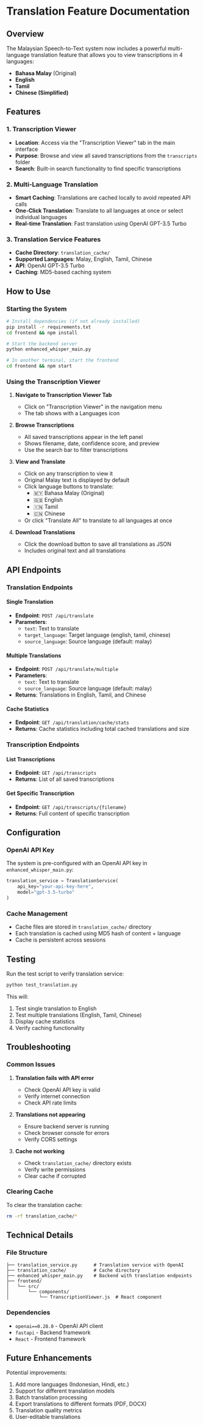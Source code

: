 # Translation Feature Documentation

## Overview
The Malaysian Speech-to-Text system now includes a powerful multi-language translation feature that allows you to view transcriptions in 4 languages:
- **Bahasa Malay** (Original)
- **English**
- **Tamil**
- **Chinese (Simplified)**

## Features

### 1. Transcription Viewer
- **Location**: Access via the "Transcription Viewer" tab in the main interface
- **Purpose**: Browse and view all saved transcriptions from the `transcripts` folder
- **Search**: Built-in search functionality to find specific transcriptions

### 2. Multi-Language Translation
- **Smart Caching**: Translations are cached locally to avoid repeated API calls
- **One-Click Translation**: Translate to all languages at once or select individual languages
- **Real-time Translation**: Fast translation using OpenAI GPT-3.5 Turbo

### 3. Translation Service Features
- **Cache Directory**: `translation_cache/`
- **Supported Languages**: Malay, English, Tamil, Chinese
- **API**: OpenAI GPT-3.5 Turbo
- **Caching**: MD5-based caching system

## How to Use

### Starting the System
```bash
# Install dependencies (if not already installed)
pip install -r requirements.txt
cd frontend && npm install

# Start the backend server
python enhanced_whisper_main.py

# In another terminal, start the frontend
cd frontend && npm start
```

### Using the Transcription Viewer

1. **Navigate to Transcription Viewer Tab**
   - Click on "Transcription Viewer" in the navigation menu
   - The tab shows with a Languages icon

2. **Browse Transcriptions**
   - All saved transcriptions appear in the left panel
   - Shows filename, date, confidence score, and preview
   - Use the search bar to filter transcriptions

3. **View and Translate**
   - Click on any transcription to view it
   - Original Malay text is displayed by default
   - Click language buttons to translate:
     - 🇲🇾 Bahasa Malay (Original)
     - 🇬🇧 English
     - 🇮🇳 Tamil
     - 🇨🇳 Chinese
   - Or click "Translate All" to translate to all languages at once

4. **Download Translations**
   - Click the download button to save all translations as JSON
   - Includes original text and all translations

## API Endpoints

### Translation Endpoints

#### Single Translation
- **Endpoint**: `POST /api/translate`
- **Parameters**:
  - `text`: Text to translate
  - `target_language`: Target language (english, tamil, chinese)
  - `source_language`: Source language (default: malay)

#### Multiple Translations
- **Endpoint**: `POST /api/translate/multiple`
- **Parameters**:
  - `text`: Text to translate
  - `source_language`: Source language (default: malay)
- **Returns**: Translations in English, Tamil, and Chinese

#### Cache Statistics
- **Endpoint**: `GET /api/translation/cache/stats`
- **Returns**: Cache statistics including total cached translations and size

### Transcription Endpoints

#### List Transcriptions
- **Endpoint**: `GET /api/transcripts`
- **Returns**: List of all saved transcriptions

#### Get Specific Transcription
- **Endpoint**: `GET /api/transcripts/{filename}`
- **Returns**: Full content of specific transcription

## Configuration

### OpenAI API Key
The system is pre-configured with an OpenAI API key in `enhanced_whisper_main.py`:

```python
translation_service = TranslationService(
    api_key="your-api-key-here",
    model="gpt-3.5-turbo"
)
```

### Cache Management
- Cache files are stored in `translation_cache/` directory
- Each translation is cached using MD5 hash of content + language
- Cache is persistent across sessions

## Testing

Run the test script to verify translation service:

```bash
python test_translation.py
```

This will:
1. Test single translation to English
2. Test multiple translations (English, Tamil, Chinese)
3. Display cache statistics
4. Verify caching functionality

## Troubleshooting

### Common Issues

1. **Translation fails with API error**
   - Check OpenAI API key is valid
   - Verify internet connection
   - Check API rate limits

2. **Translations not appearing**
   - Ensure backend server is running
   - Check browser console for errors
   - Verify CORS settings

3. **Cache not working**
   - Check `translation_cache/` directory exists
   - Verify write permissions
   - Clear cache if corrupted

### Clearing Cache

To clear the translation cache:
```bash
rm -rf translation_cache/*
```

## Technical Details

### File Structure
```
├── translation_service.py      # Translation service with OpenAI
├── translation_cache/          # Cache directory
├── enhanced_whisper_main.py    # Backend with translation endpoints
├── frontend/
│   └── src/
│       └── components/
│           └── TranscriptionViewer.js  # React component
```

### Dependencies
- `openai==0.28.0` - OpenAI API client
- `fastapi` - Backend framework
- `React` - Frontend framework

## Future Enhancements

Potential improvements:
1. Add more languages (Indonesian, Hindi, etc.)
2. Support for different translation models
3. Batch translation processing
4. Export translations to different formats (PDF, DOCX)
5. Translation quality metrics
6. User-editable translations